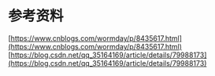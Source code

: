 # 参考资料
[https://www.cnblogs.com/wormday/p/8435617.html](https://www.cnblogs.com/wormday/p/8435617.html)
[https://blog.csdn.net/qq_35164169/article/details/79988173](https://blog.csdn.net/qq_35164169/article/details/79988173)